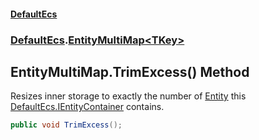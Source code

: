 #### [DefaultEcs](DefaultEcs.md 'DefaultEcs')
### [DefaultEcs](DefaultEcs.md#DefaultEcs 'DefaultEcs').[EntityMultiMap&lt;TKey&gt;](EntityMultiMap_TKey_.md 'DefaultEcs.EntityMultiMap<TKey>')

## EntityMultiMap<TKey>.TrimExcess() Method

Resizes inner storage to exactly the number of [Entity](Entity.md 'DefaultEcs.Entity') this [DefaultEcs.IEntityContainer](https://docs.microsoft.com/en-us/dotnet/api/DefaultEcs.IEntityContainer 'DefaultEcs.IEntityContainer') contains.

```csharp
public void TrimExcess();
```